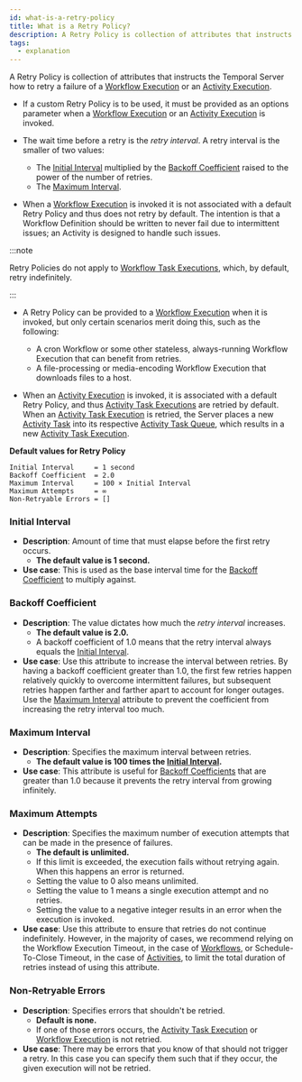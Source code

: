 ```yaml
---
id: what-is-a-retry-policy
title: What is a Retry Policy?
description: A Retry Policy is collection of attributes that instructs the Temporal Server how to retry a failure of a Workflow Execution or an Activity Execution.
tags:
  - explanation
---
```


A Retry Policy is collection of attributes that instructs the Temporal Server how to retry a failure of a [Workflow Execution](#workflow-execution) or an [Activity Execution](#activity-execution).

- If a custom Retry Policy is to be used, it must be provided as an options parameter when a [Workflow Execution](#workflow-execution) or an [Activity Execution](#activity-execution) is invoked.

- The wait time before a retry is the _retry interval_.
  A retry interval is the smaller of two values:
  - The [Initial Interval](#initial-interval) multiplied by the [Backoff Coefficient](#backoff-coefficient) raised to the power of the number of retries.
  - The [Maximum Interval](#maximum-interval).

<!-- ![Diagram that shows the retry interval and its formula](/img/retry-interval-diagram.png) -->

- When a [Workflow Execution](#workflow-execution) is invoked it is not associated with a default Retry Policy and thus does not retry by default.
  The intention is that a Workflow Definition should be written to never fail due to intermittent issues; an Activity is designed to handle such issues.

:::note

Retry Policies do not apply to [Workflow Task Executions](#workflow-task-execution), which, by default, retry indefinitely.

:::

- A Retry Policy can be provided to a [Workflow Execution](#workflow-execution) when it is invoked, but only certain scenarios merit doing this, such as the following:

  - A cron Workflow or some other stateless, always-running Workflow Execution that can benefit from retries.
  - A file-processing or media-encoding Workflow Execution that downloads files to a host.

- When an [Activity Execution](#activity-execution) is invoked, it is associated with a default Retry Policy, and thus [Activity Task Executions](#activity-execution) are retried by default.
  When an [Activity Task Execution](#activity-execution) is retried, the Server places a new [Activity Task](#activity-task) into its respective [Activity Task Queue](#activity-task-queue), which results in a new [Activity Task Execution](#activity-task-execution).

**Default values for Retry Policy**

```
Initial Interval     = 1 second
Backoff Coefficient  = 2.0
Maximum Interval     = 100 × Initial Interval
Maximum Attempts     = ∞
Non-Retryable Errors = []
```

### Initial Interval

- **Description**: Amount of time that must elapse before the first retry occurs.
  - **The default value is 1 second.**
- **Use case**: This is used as the base interval time for the [Backoff Coefficient](#backoff-coefficient) to multiply against.

### Backoff Coefficient

- **Description**: The value dictates how much the _retry interval_ increases.
  - **The default value is 2.0.**
  - A backoff coefficient of 1.0 means that the retry interval always equals the [Initial Interval](#initial-interval).
- **Use case**: Use this attribute to increase the interval between retries.
  By having a backoff coefficient greater than 1.0, the first few retries happen relatively quickly to overcome intermittent failures, but subsequent retries happen farther and farther apart to account for longer outages.
  Use the [Maximum Interval](#maximum-interval) attribute to prevent the coefficient from increasing the retry interval too much.

### Maximum Interval

- **Description**: Specifies the maximum interval between retries.
  - **The default value is 100 times the [Initial Interval](#initial-interval).**
- **Use case**: This attribute is useful for [Backoff Coefficients](#backoff-coefficient) that are greater than 1.0 because it prevents the retry interval from growing infinitely.

### Maximum Attempts

- **Description**: Specifies the maximum number of execution attempts that can be made in the presence of failures.
  - **The default is unlimited.**
  - If this limit is exceeded, the execution fails without retrying again. When this happens an error is returned.
  - Setting the value to 0 also means unlimited.
  - Setting the value to 1 means a single execution attempt and no retries.
  - Setting the value to a negative integer results in an error when the execution is invoked.
- **Use case**: Use this attribute to ensure that retries do not continue indefinitely.
  However, in the majority of cases, we recommend relying on the Workflow Execution Timeout, in the case of [Workflows](#workflow), or Schedule-To-Close Timeout, in the case of [Activities](#activity), to limit the total duration of retries instead of using this attribute.

### Non-Retryable Errors

- **Description**: Specifies errors that shouldn't be retried.
  - **Default is none.**
  - If one of those errors occurs, the [Activity Task Execution](#activity-task-execution) or [Workflow Execution](#workflow-execution) is not retried.
- **Use case**: There may be errors that you know of that should not trigger a retry.
  In this case you can specify them such that if they occur, the given execution will not be retried.

